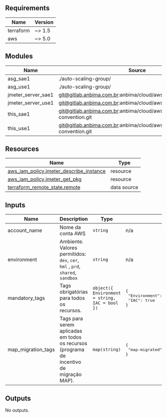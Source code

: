 <!-- BEGIN_TF_DOCS -->
## Requirements

| Name | Version |
|------|---------|
| terraform | ~> 1.5 |
| aws | ~> 5.0 |

## Modules

| Name | Source | Version |
|------|--------|---------|
| asg\_sae1 | ./auto-scaling-group/ | n/a |
| asg\_use1 | ./auto-scaling-group/ | n/a |
| jmeter\_server\_sae1 | git@gitlab.anbima.com.br:anbima/cloud/aws/iac/modules/ec2.git | main |
| jmeter\_server\_use1 | git@gitlab.anbima.com.br:anbima/cloud/aws/iac/modules/ec2.git | main |
| this\_sae1 | git@gitlab.anbima.com.br:anbima/cloud/aws/iac/modules/naming-convention.git | main |
| this\_use1 | git@gitlab.anbima.com.br:anbima/cloud/aws/iac/modules/naming-convention.git | main |

## Resources

| Name | Type |
|------|------|
| [aws_iam_policy.jmeter_describe_instance](https://registry.terraform.io/providers/hashicorp/aws/latest/docs/resources/iam_policy) | resource |
| [aws_iam_policy.jmeter_get_pkg](https://registry.terraform.io/providers/hashicorp/aws/latest/docs/resources/iam_policy) | resource |
| [terraform_remote_state.remote](https://registry.terraform.io/providers/hashicorp/terraform/latest/docs/data-sources/remote_state) | data source |

## Inputs

| Name | Description | Type | Default | Required |
|------|-------------|------|---------|:--------:|
| account\_name | Nome da conta AWS | `string` | n/a | yes |
| environment | Ambiente. Valores permitidos: `dev`, `cer`, `hml` , `prd`, `shared`, `sandbox` | `string` | n/a | yes |
| mandatory\_tags | Tags obrigatórias para todos os recursos. | `object({ Environment = string, IAC = bool })` | <pre>{<br>  "Environment": "shared",<br>  "IAC": true<br>}</pre> | no |
| map\_migration\_tags | Tags para serem aplicadas em todos os recursos (programa de incentivo de migração MAP). | `map(string)` | <pre>{<br>  "map-migrated": "d-server-01oiau1h5afqhv"<br>}</pre> | no |

## Outputs

No outputs.
<!-- END_TF_DOCS -->